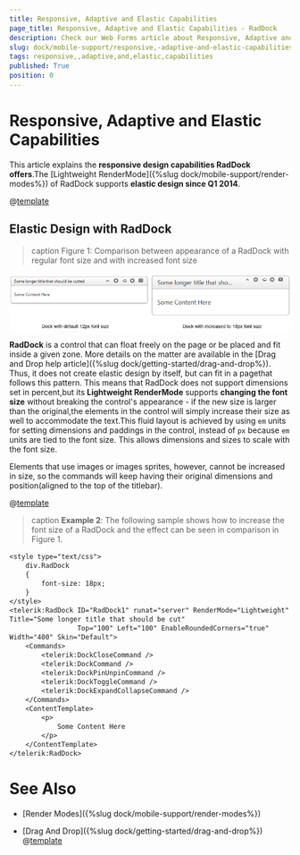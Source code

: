 ```yaml
---
title: Responsive, Adaptive and Elastic Capabilities
page_title: Responsive, Adaptive and Elastic Capabilities - RadDock
description: Check our Web Forms article about Responsive, Adaptive and Elastic Capabilities.
slug: dock/mobile-support/responsive,-adaptive-and-elastic-capabilities
tags: responsive,,adaptive,and,elastic,capabilities
published: True
position: 0
---
```


# Responsive, Adaptive and Elastic Capabilities



This article explains the **responsive design capabilities RadDock offers**.The [Lightweight RenderMode]({%slug dock/mobile-support/render-modes%}) of RadDock supports	**elastic design since Q1 2014**.

@[template](/_templates/common/render-mode.md#resp-design-desc "slug-el: no, slug-fl: no")

## Elastic Design with RadDock
>caption Figure 1: Comparison between appearance of a RadDock with regular font size and with increased font size

![dock-changed-font-size-comparison](images/dock-changed-font-size-comparison.png)

**RadDock** is a control that can float freely on the page or be placed and fit inside a given zone. More details on the matter are available in the [Drag and Drop help article]({%slug dock/getting-started/drag-and-drop%}). Thus, it does not create elastic design by itself, but can fit in a pagethat follows this pattern. This means that RadDock does not support dimensions set in percent,but its **Lightweight RenderMode** supports **changing the font size** without breaking the control's appearance - if the new size is larger than the original,the elements in the control will simply increase their size as well to accommodate the text.This fluid layout is achieved by using `em` units for setting dimensions and paddings in the control, instead of `px` because `em` units are tied to the font size. This allows dimensions and sizes to scale with the font size.

Elements that use images or images sprites, however, cannot be increased in size, so the commands will keep having their original dimensions and position(aligned to the top of the titlebar).

@[template](/_templates/common/font-size-notes.md#note-and-example "control: RadDock")

>caption **Example 2**: The following sample shows how to increase the font size of a RadDock and the effect can be seen in comparison in Figure 1.

````ASP.NET
<style type="text/css">
	div.RadDock
	{
		font-size: 18px;
	}
</style>
<telerik:RadDock ID="RadDock1" runat="server" RenderMode="Lightweight" Title="Some longer title that should be cut"
				 Top="100" Left="100" EnableRoundedCorners="true" Width="400" Skin="Default">
	<Commands>
		<telerik:DockCloseCommand />
		<telerik:DockCommand />
		<telerik:DockPinUnpinCommand />
		<telerik:DockToggleCommand />
		<telerik:DockExpandCollapseCommand />
	</Commands>
	<ContentTemplate>
		<p>
			Some Content Here
		</p>
	</ContentTemplate>
</telerik:RadDock>
````



# See Also

 * [Render Modes]({%slug dock/mobile-support/render-modes%})

 * [Drag And Drop]({%slug dock/getting-started/drag-and-drop%})
@[template](/_templates/common/font-size-notes.md#related-resources)

